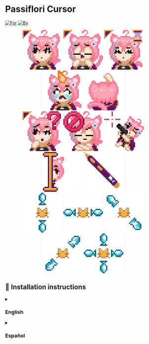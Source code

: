 # Passiflori Cursor
[![For](https://img.shields.io/badge/For-Passiflori-e3b6cf)](https://twitch.tv/Passiflori)
[![By](https://img.shields.io/badge/By-Sentropic-purple)](https://twitch.tv/SentropicSwirl)

<p align="center">
  <img width="128" height="128" src="https://raw.githubusercontent.com/Sentropic/PassifloriCursor/master/x8/Normal%20x8.gif" alt="Normal Cursor">
  <img width="128" height="128" src="https://raw.githubusercontent.com/Sentropic/PassifloriCursor/master/x8/Link_Select%20x8.gif" alt="Link Select Cursor">
  <img width="128" height="128" src="https://raw.githubusercontent.com/Sentropic/PassifloriCursor/master/x8/Working_Background%20x8.gif" alt="Working In Background Cursor" >
  <img width="128" height="128" src="https://raw.githubusercontent.com/Sentropic/PassifloriCursor/master/x8/Busy%20x8.gif" alt="Busy Cursor">
  <img width="128" height="128" src="https://raw.githubusercontent.com/Sentropic/PassifloriCursor/master/x8/Alternate_Select%20x8.gif" alt="Alternate Select Cursor"><br>
  <img width="128" height="128" src="https://raw.githubusercontent.com/Sentropic/PassifloriCursor/master/x8/Help_Select%20x8.gif" alt="Help Select Cursor">
  <img width="128" height="128" src="https://raw.githubusercontent.com/Sentropic/PassifloriCursor/master/x8/Unavailable%20x8.gif" alt="Unavailable Cursor">
  <img width="128" height="128" src="https://raw.githubusercontent.com/Sentropic/PassifloriCursor/master/x8/Precision_Select%20x8.gif" alt="Precision Select Cursor">
  <img width="128" height="128" src="https://raw.githubusercontent.com/Sentropic/PassifloriCursor/master/x8/Text_Select%20x8.gif" alt="Text Select Cursor">
  <img width="128" height="128" src="https://raw.githubusercontent.com/Sentropic/PassifloriCursor/master/x8/Handwriting%20x8.gif" alt="Handwriting Cursor"><br>
  <img width="128" height="128" src="https://raw.githubusercontent.com/Sentropic/PassifloriCursor/master/x8/Vertical%20x8.gif" alt="Vertical Resize Cursor">
  <img width="128" height="128" src="https://raw.githubusercontent.com/Sentropic/PassifloriCursor/master/x8/Horizontal%20x8.gif" alt="Horizontal Resize Cursor">
  <img width="128" height="128" src="https://raw.githubusercontent.com/Sentropic/PassifloriCursor/master/x8/Resize_1%20x8.gif" alt="Diagonal Resize 1 Cursor">
  <img width="128" height="128" src="https://raw.githubusercontent.com/Sentropic/PassifloriCursor/master/x8/Resize_2%20x8.gif" alt="Diagonal Resize 2 Cursor">
  <img width="128" height="128" src="https://raw.githubusercontent.com/Sentropic/PassifloriCursor/master/x8/Move%20x8.gif" alt="Move Cursor">
</p>

## 🔧 Installation instructions

<details>
  <summary><h3>English</h3></summary>
  <ol>
    <li> <a href=https://github.com/Sentropic/PassifloriCursor/releases/latest/download/Passiflori_Cursor.zip>Download the zip file.</a>
    <li> Decompress the downloaded zip file.
    <li> Right click the file "Installer.inf", and select "Install":<br>
    <img src="https://github.com/Sentropic/PassifloriCursor/blob/master/img/Install%20Button.png" alt="Install button screenshot">
    <li> After installation, the Mouse Properties window will automatically open in your task bar. Select the "PassiCursor" scheme:<br>
    <img src="https://github.com/Sentropic/PassifloriCursor/blob/master/img/Pointer%20Scheme%20Selection.png" alt="Pointer scheme selection screenshot"><br>
    then click "Apply".
    <li> You can now delete the zip file and uncompressed files.
    <li> Enjoy the cursor!
  </ol>
</details>

<details>
  <summary><h3>Español</h3></summary>
  <ol>
    <li> <a href=https://github.com/Sentropic/PassifloriCursor/releases/latest/download/Passiflori_Cursor.zip>Descarga el archivo zip.</a>
    <li> Descomprime el archivo zip descargado.
    <li> Dale click derecho al archivo "Installer.inf", y selecciona "Instalar":<br>
    <img src="https://github.com/Sentropic/PassifloriCursor/blob/master/img/Install%20Button.png" alt="Captura de pantalla de botón de instalar">
    <li> Después de la instalación, la ventana de Propiedades del Ratón se abrirá automáticamente en tu barra de tareas. Selecciona el esquema "PassiCursor":<br>
    <img src="https://github.com/Sentropic/PassifloriCursor/blob/master/img/Pointer%20Scheme%20Selection.png" alt="Captura de pantalla de selección de esquema de puntero"><br>
    y luego selecciona "Aplicar".
    <li> Ahora puedes eliminar el archivo zip y los archivos descomprimidos.
    <li> ¡Disfruta el puntero!
  </ol>
</details>
